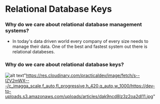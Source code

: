 # Relational Database Keys

### Why do we care about relational database management systems?

* In today's data driven world every company of every size needs to manage their data. One of the best and fastest system out there is relational databeses.

### Why do we care about relational database keys?

![alt text](https://github.com/armantavanaa/RD_keys/blob/main/dak9ncd8lz3z2oa2dl11.jpg?raw=true)"https://res.cloudinary.com/practicaldev/image/fetch/s--IZV2mWX---/c_imagga_scale,f_auto,fl_progressive,h_420,q_auto,w_1000/https://dev-to-uploads.s3.amazonaws.com/uploads/articles/dak9ncd8lz3z2oa2dl11.jpg"
